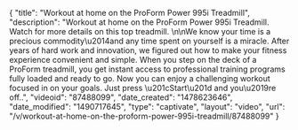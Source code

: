 {
    "title": "Workout at home on the ProForm Power 995i Treadmill",
    "description": "Workout at home on the ProForm Power 995i Treadmill. Watch for more details on this top treadmill. \n\nWe know your time is a precious commodity\u2014and any time spent on yourself is a miracle. After years of hard work and innovation, we figured out how to make your fitness experience convenient and simple. When you step on the deck of a ProForm treadmill, you get instant access to professional training programs fully loaded and ready to go. Now you can enjoy a challenging workout focused in on your goals. Just press \u201cStart\u201d and you\u2019re off..",
    "videoid": "87488099",
    "date_created": "1478623646",
    "date_modified": "1490717645",
    "type": "captivate",
    "layout": "video",
    "url": "\/v\/workout-at-home-on-the-proform-power-995i-treadmill\/87488099"
}